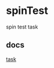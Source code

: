 # spinTest

spin test task

## docs

[task](https://spinfi.notion.site/c2feb0c7b7034dad9b01c2cdb5892cf6)
